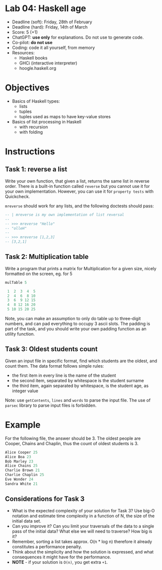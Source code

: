 # Lab 04: Haskell age

* Deadline (soft): Friday, 28th of February
* Deadline (hard): Friday, 14th of March
* Score: 5 (+1)
* ChatGPT: **use only** for explanations. Do not use to generate code.
* Co-pilot: **do not use**
* Coding: code it all yourself, from memory
* Resources:
   * Haskell books
   * GHCi (interactive interpreter)
   * hoogle.haskell.org


# Objectives

* Basics of Haskell types:
   * lists
   * tuples
   * tuples used as maps to have key-value stores
* Basics of list processing in Haskell
   * with recursion
   * with folding



# Instructions

## Task 1: reverse a list

Write your own function, that given a list, returns the same list in reverse order.
There is a built-in function called `reverse` but you cannot use it for your own
implementation. However, you can use it for `property tests` with Quickcheck.

`mreverse` should work for any lists, and the following doctests should pass:

```haskell
-- | mreverse is my own implementation of list reversal
--
-- >>> mreverse "Hello"
-- "olleH"
--
-- >>> mreverse [1,2,3]
-- [3,2,1]
```


## Task 2: Multiplication table
Write a program that prints a matrix for Multiplication for a given size, nicely formatted on the screen, eg. for 5

```haskell
mulTable 5

 1  2  3  4  5
 2  4  6  8 10
 3  6  9 12 15
 4  8 12 16 20
 5 10 15 20 25
 ```

Note, you can make an assumption to only do table up to three-digit numbers,
and can pad everything to occupy 3 ascii slots.
The padding is part of the task, and you should write your own padding
function as an utility function.




## Task 3: Oldest students count

Given an input file in specific format, find which students are the oldest, and count them.
The data format follows simple rules:
* the first item in every line is the name of the student
* the second item, separated by whitespace is the student surname
* the third item, again separated by whitespace, is the student age, as integer value

Note: use `getContents`, `lines` and `words` to parse the input file.
The use of `parsec` library to parse input files is forbidden.

# Example

For the following file, the answer should be 3.
The oldest people are Cooper, Chains and Chaplin,
thus the count of oldest students is 3.

```rust
Alice Cooper 25
Alice Boa 23
Bob Marley 23
Alice Chains 25
Charlie Brown 21
Charlie Chaplin 25
Eve Wonder 24
Sandra White 21
```


## Considerations for Task 3

* What is the expected complexity of your solution for Task 3? 
Use big-O notation and estimate time complexity in a function of N, the size of the initial data set.
* Can you improve it? Can you limit your traversals of the data to a single pass of the initial data?
What else we will need to traverse? How big is it?
* Remember, sorting a list takes approx. O(n * log n) therefore it already constitutes a performance penalty.
* Think about the simplicity and how the solution is expressed, and what consequences it might have for the performance.
* **NOTE** - if your solution is `O(n)`, you get extra `+1`.